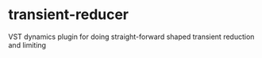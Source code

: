 # transient-reducer
VST dynamics plugin for doing straight-forward shaped transient reduction and limiting
